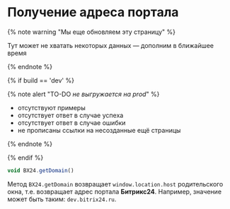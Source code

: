 # Получение адреса портала

{% note warning "Мы еще обновляем эту страницу" %}

Тут может не хватать некоторых данных — дополним в ближайшее время

{% endnote %}

{% if build == 'dev' %}

{% note alert "TO-DO _не выгружается на prod_" %}

- отсутствуют примеры
- отсутствует ответ в случае успеха
- отсутствует ответ в случае ошибки
- не прописаны ссылки на несозданные ещё страницы

{% endnote %}

{% endif %}

```js
void BX24.getDomain()
```

Метод `BX24.getDomain` возвращает `window.location.host` родительского окна, т.е. возвращает адрес портала **Битрикс24**. Например, значение может быть таким: `dev.bitrix24.ru`.